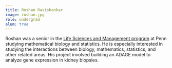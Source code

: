 ```yaml
---
title: Roshan Ravishankar
image: roshan.jpg
role: undergrad
alum: true
---
```


Roshan was a senior in the [Life Sciences and Management program](http://lsm.upenn.edu/) at Penn studying mathematical biology and statistics.
He is especially interested in studying the interactions between biology, mathematics, statistics, and other related areas.
His project involved building an ADAGE model to analyze gene expression in kidney biopsies.
